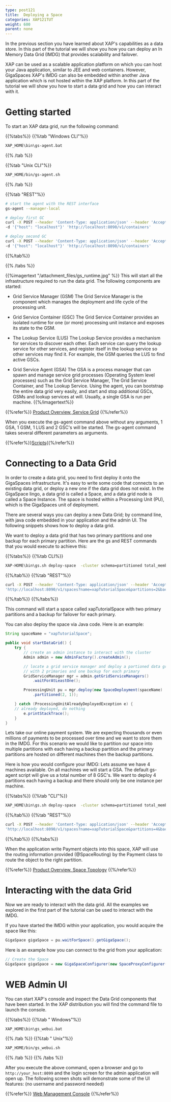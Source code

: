 ```yaml
---
type: post121
title:  Deploying a Space
categories: XAP121TUT
weight: 600
parent: none
---
```



In the previous section you have learned about XAP's capabilities as a data store. In this part of the tutorial we will show you how you can deploy an In Memory Data Grid (IMDG) that provides scalability and failover.


XAP can be used as a scalable application platform on which you can host your Java application, similar to JEE and web containers. However, GigaSpaces XAP's IMDG can also be embedded within another Java application which is not hosted within the XAP platform. 
In this part of the tutorial we will show you how to start a data grid and how you can interact with it.




# Getting started

To start an XAP data grid, run the following command:

{{%tabs%}}
{{%tab "Windows CLI"%}}

```bash
XAP_HOME\bin\gs-agent.bat  
```
{{% /tab %}}

{{%tab "Unix CLI"%}}

```bash
XAP_HOME/bin/gs-agent.sh
```
{{% /tab %}}

{{%tab "REST"%}}
```bash
# start the agent with the REST interface
gs-agent --manager-local

# deploy first GC
curl -X POST --header 'Content-Type: application/json' --header 'Accept: text/plain' 
-d '{"host": "localhost"}' 'http://localhost:8090/v1/containers'

# deploy second GC
curl -X POST --header 'Content-Type: application/json' --header 'Accept: text/plain' 
-d '{"host": "localhost"}' 'http://localhost:8090/v1/containers'
```
{{%/tab%}}

{{% /tabs %}}


{{%imagertext "/attachment_files/gs_runtime.jpg" %}}
This will start all the infrastructure required to run the data grid. The following components are started:

- Grid Service Manager (GSM)
The Grid Service Manager is the component which manages the deployment and life cycle of the processing unit.

- Grid Service Container (GSC)
The Grid Service Container provides an isolated runtime for one (or more) processing unit instance and exposes its state to the GSM.

- The Lookup Service (LUS)
The Lookup Service provides a mechanism for services to discover each other. Each service can query the lookup service for other services, and register itself in the lookup service so other services may find it. For example, the GSM queries the LUS to find active GSCs.

- Grid Service Agent (GSA)
The GSA is a process manager that can spawn and manage service grid processes (Operating System level processes) such as the Grid Service Manager, The Grid Service Container, and The Lookup Service. Using the agent, you can bootstrap the entire data grid very easily, and start and stop additional GSCs, GSMs and lookup services at will. Usually, a single GSA is run per machine.
{{%/imagertext%}}

{{%refer%}}
[Product Overview, Service Grid](/product_overview/service-grid.html)
{{%/refer%}}


When you execute the gs-agent command above without any arguments, 1 GSA, 1 GSM, 1 LUS and 2 GSC's will be started. The gs-agent command takes several different parameters as arguments.

{{%refer%}}[Scripts]({{%currentadmurl%}}/scripts.html){{%/refer%}}
 
 
# Connecting to a Data Grid

In order to create a data grid, you need to first deploy it onto the GigaSpaces infrastructure. It's easy to write some code that connects to an existing data grid, or deploy a new one if the data grid does not exist. In the GigaSpace lingo, a data grid is called a Space, and a data grid node is called a Space Instance. The space is hosted within a Processing Unit (PU), which is the GigaSpaces unit of deployment. 

There are several ways you can deploy a new Data Grid; by command line, with java code embedded in your application and the admin UI. The following snippets shows how to deploy a data grid.

We want to deploy a data grid that has two primary partitions and one backup for each primary partition.
Here are the gs and REST commands that you would execute to achieve this:


{{%tabs%}}
{{%tab CLI%}}
```bash
XAP-HOME\bin\gs.sh deploy-space  -cluster schema=partitioned total_members=2,1  xapTutorialSpace
```
{{%/tab%}}
{{%tab "REST"%}}
```bash
curl -X POST --header 'Content-Type: application/json' --header 'Accept: text/plain' 
'http://localhost:8090/v1/spaces?name=xapTutorialSpace&partitions=2&backups=true&requiresIsolation=false'
```
{{%/tab%}}
{{%/tabs%}}

This command will start a space called xapTutorialSpace with two primary partitions and a backup for failover for each primary. 

You can also deploy the space via Java code. Here is an example:

```java
String spaceName = "xapTutorialSpace";

public void startDataGrid() {
	try {
	    // create an admin instance to interact with the cluster
	    Admin admin = new AdminFactory().createAdmin();

	    // locate a grid service manager and deploy a partioned data grid
	    // with 2 primaries and one backup for each primary
	    GridServiceManager mgr = admin.getGridServiceManagers()
			.waitForAtLeastOne();

	    ProcessingUnit pu = mgr.deploy(new SpaceDeployment(spaceName)
			.partitioned(2, 1));

    } catch (ProcessingUnitAlreadyDeployedException e) {
	// already deployed, do nothing
		e.printStackTrace();
    }
}
```

Lets take our online payment system. We are expecting thousands or even millions of payments to be processed over time and we want to store them in the IMDG. For this scenario we would like to partition our space into multiple partitions with each having a backup partition and the primary partitions are hosted on different machines then the backup partitions. 

Here is how you would configure your IMDG:
Lets assume we have 4 machines available. On all machines we will start a GSA. The default gs-agent script will give us a total number of 8 GSC's. We want to deploy 4 partitions each having a backup and there should only be one instance per machine. 


{{%tabs%}}
{{%tab "CLI"%}}
```bash
XAP_HOME\bin\gs.sh deploy-space  -cluster schema=partitioned total_members=4,1 -max-instances-per-machine 1 xapTutorialSpace
```
{{%/tab%}}
{{%tab "REST"%}}
```bash
curl -X POST --header 'Content-Type: application/json' --header 'Accept: text/plain' 
'http://localhost:8090/v1/spaces?name=xapTutorialSpace&partitions=4&backups=true&requiresIsolation=true'
```
{{%/tab%}}
{{%/tabs%}}

When the application write Payment objects into this space, XAP will use the routing information provided (@SpaceRouting) by the Payment class to route the object to the right partition. 

{{%refer%}}
[Product Overview, Space Topology](/product_overview/space-topologies.html)
{{%/refer%}}



# Interacting with the data Grid
Now we are ready to interact with the data grid. All the examples we explored in the first part of the tutorial can be used to interact with the IMDG.

If you have started the IMDG within your application, you would acquire the space like this:

```java
GigaSpace gigaSpace = pu.waitForSpace().getGigaSpace();
```

Here is an example how you can connect to the grid from your application:

```java
// Create the Space
GigaSpace gigaSpace = new GigaSpaceConfigurer(new SpaceProxyConfigurer("xapTutorialSpace")).gigaSpace();
```


# WEB Admin UI  
 
You can start XAP's console and inspect the Data Grid components that have been started. In the XAP distribution you will find the command file to launch the console.

{{%tabs%}}
{{%tab "  Windows"%}}

```bash
XAP_HOME\bin\gs_webui.bat
```
{{% /tab %}}
{{%tab "  Unix"%}}

```bash
XAP_HOME/bin/gs_webui.sh
```
{{% /tab %}}
{{% /tabs %}}

After you execute the above command, open a browser and go to  `http://your_host:8099` and the login screen for the admin application will open up. The following screen shots will demonstrate some of the UI features: (no username and password needed)
   

{{%refer%}}
[Web Management Console]({{%currentadmurl%}}/web-management-console.html)
{{%/refer%}}

 

 
